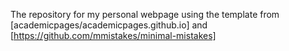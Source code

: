 The repository for my personal webpage using the template from [academicpages/academicpages.github.io] and [https://github.com/mmistakes/minimal-mistakes]
